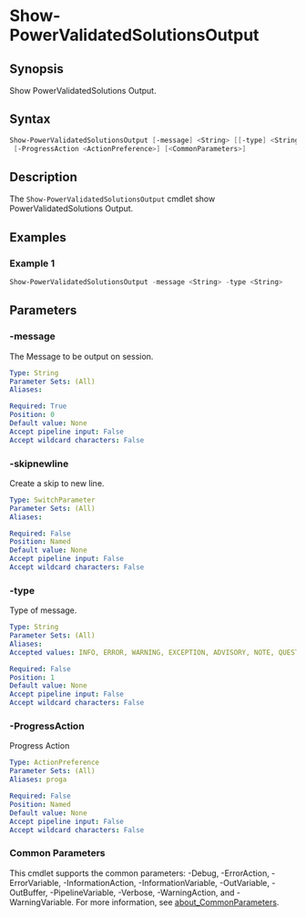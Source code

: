 # Show-PowerValidatedSolutionsOutput

## Synopsis

Show PowerValidatedSolutions Output.

## Syntax

```powershell
Show-PowerValidatedSolutionsOutput [-message] <String> [[-type] <String>] [-skipnewline]
 [-ProgressAction <ActionPreference>] [<CommonParameters>]
```

## Description

The `Show-PowerValidatedSolutionsOutput` cmdlet show PowerValidatedSolutions Output.

## Examples

### Example 1

```powershell
Show-PowerValidatedSolutionsOutput -message <String> -type <String>
```

## Parameters

### -message

The Message to be output on session.

```yaml
Type: String
Parameter Sets: (All)
Aliases:

Required: True
Position: 0
Default value: None
Accept pipeline input: False
Accept wildcard characters: False
```

### -skipnewline

Create a skip to new line.

```yaml
Type: SwitchParameter
Parameter Sets: (All)
Aliases:

Required: False
Position: Named
Default value: None
Accept pipeline input: False
Accept wildcard characters: False
```

### -type

Type of message.

```yaml
Type: String
Parameter Sets: (All)
Aliases:
Accepted values: INFO, ERROR, WARNING, EXCEPTION, ADVISORY, NOTE, QUESTION, WAIT

Required: False
Position: 1
Default value: None
Accept pipeline input: False
Accept wildcard characters: False
```

### -ProgressAction

Progress Action

```yaml
Type: ActionPreference
Parameter Sets: (All)
Aliases: proga

Required: False
Position: Named
Default value: None
Accept pipeline input: False
Accept wildcard characters: False
```

### Common Parameters

This cmdlet supports the common parameters: -Debug, -ErrorAction, -ErrorVariable, -InformationAction, -InformationVariable, -OutVariable, -OutBuffer, -PipelineVariable, -Verbose, -WarningAction, and -WarningVariable. For more information, see [about_CommonParameters](http://go.microsoft.com/fwlink/?LinkID=113216).
